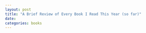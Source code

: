 ```yaml
---
layout: post
title: "A Brief Review of Every Book I Read This Year (so far)"
date:
categories: books
---
```

